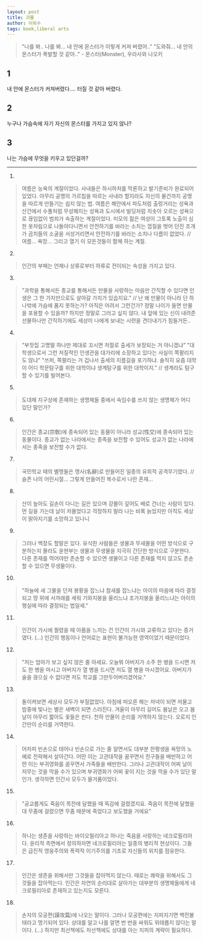 ```yaml
---
layout: post
title: 괴물
author: 이외수
tags: book,liberal arts
---
```


> "나를 봐.. 나를 봐... 내 안에 몬스터가 이렇게 커져 버렸어.." "도와줘... 내 안의 몬스터가 폭발할 것 같아.." - 몬스터(Monster), 우라사와 나오키

## 1
내 안에 몬스터가 커져버렸다.... 터질 것 같아 버렸다.

## 2
누구나 가슴속에 자기 자신의 몬스터를 가지고 있지 않나?

## 3
나는 가슴에 무엇을 키우고 있던걸까?
 
----

1. 
> 여름은 능욕의 계절이었다. 사내들은 하시하처를 막론하고 발기준비가 완료되어 있었다. 아무리 공맹의 가르침을 따르는 사내라 할지라도 자신의 물건까지 공맹을 따르게 만들기는 쉽지 않는 법. 여름은 해안에서 파도처럼 출렁거리는 성욕과 산간에서 수풀처럼 무성해지는 성욕과 도시에서 빌딩처럼 치솟아 오르는 성욕으로 끊임없이 범죄가 속출하는 계절이었다. 미모의 젊은 여성이 그토록 노출이 심한 옷차림으로 나돌아다니면서 안전하기를 바라는 소치는 껍질을 벗어 던진 조개가 곰치들의 소굴을 서성거리면서 안전하기를 바라는 소치나 다름이 없었다. // 여름... 욕망... 그리고 열기 이 모든것들이 함께 하는 계절.

2. 
> 인간의 부패는 언제나 상류로부터 하류로 전이되는 속성을 가지고 있다.

3. 
> "과학을 통해서든 종교를 통해서든 만물을 사랑하는 마음만 간직할 수 있다면 인생은 그 한 가지만으로도 살아갈 가치가 있습지요." // 난 왜 만물이 아니라 단 하나밖에 가슴에 품지 못하는가? 아직은 어려서 그런건가? 정말 나이가 들면 만물을 포용할 수 있을까? 하지만 정말로 그러고 싶지 않다. 내 앞에 있는 신이 내려준 선물하나만 간직하기에도 세상이 나에게 보내는 시련을 견더내기가 힘들거든..

4. 
> "부잣집 고명딸 하나만 제대로 꼬시면 저절로 출세가 보장되는 거 아니겠냐"
> "대학생으로서 그런 저질적인 인생관을 대가리에 소장하고 있다는 사실이 쪽팔리지도 않냐"
> "쓰퍼, 쪽팔리는 거 겁나서 출세의 지름길을 포기하냐. 솔직히 요즘 대학이 어디 학문탐구를 위한 대학이냐 생계탐구를 위한 대학이지." // 생계라도 탐구 할 수 있기를 빌어본다.

5. 
> 도대체 지구상에 존재하는 생명체들 중에서 속임수를 쓰지 않는 생명체가 어디 있단 말인가?

6. 
> 인간은 종교(宗敎)에 종속되어 있는 동물이 아니라 성교(性交)에 종속되어 있는 동물이다. 종교가 없는 나라에서는 종족을 보전할 수 있어도 성교가 없는 나라에서는 종족을 보전할 수가 없다.

7. 
> 국민학교 때의 별명들은 명사(名辭)로 만들어진 일종의 유희적 공격무기였다. // 슬픈 나의 어린시절... 그렇게 만들어진 복수로서 나란 존재...

8. 
> 산이 높아도 길손이 다니는 길은 있으며
> 강물이 깊어도 배로 건너는 사람이 있다.
> 먼 길을 가는데 날이 저물었다고 걱정하지 말라
> 나는 비록 늙었지만 아직도 세상이 맑아지기를 소망하고 있나니

9. 
> 그러나 백장도 할말은 있다. 유식한 사람들은 생물과 무새물을 어떤 방식으로 구분하는지 몰라도 윤현부는 생물과 무생물을 지극히 간단한 방식으로 구분한다. 다른 존재를 먹어야만 존손할 수 있으면 생물이고 다른 존재를 먹지 않고도 존손할 수 있으면 무생물이다.

10. 
> "하늘에 새 그물을 던져 봉황을 잡느냐 참새를 잡느냐는 아이의 마음에 따라 결정되고 땅 위에 서까래를 세워 기와지붕을 올리느냐 초가지붕을 올리느냐는 아이의 행실에 따라 결정되는 법일세."

11. 
> 인간이 가시에 찔렸을 때 아픔을 느끼는 건 인간이 가시와 교류하고 있다는 증거였다. (...) 인간의 행동이나 언어로는 표현이 불가능한 영역이었기 때문이었다.

12. 
> "저는 엄마가 보고 싶지 않은 줄 아세요. 오늘붜 아버지가 소주 한 병을 드시면 저도 한 병을 마시고 아버지가 열 병을 드시면 저도 열 병을 마시겠어요. 아버지가 술을 끊으실 수 없다면 저도 학교를 그만두어버리겠어요."

13. 
> 돌이켜보면 세상사 모두가 부질없었다. 아침에 떠오른 해는 저녁이 되면 저물고 밤중에 빛나는 별은 새벽이 되면 스러진다. 겨울이 아무리 길어도 봄날은 오고 봄날이 아무리 짧아도 꽃들은 핀다. 천하 만물이 순리를 거역하지 않는다. 오로지 인간만이 순리를 거역한다.

14. 
> 어차피 빈손으로 태어나 빈손으로 가는 줄 알면서도 대부분 한평생을 욕망의 노예로 전락해서 살아간다. 어떤 이는 고관대작을 꿈꾸면서 친구들을 배반하고 어떤 이는 부귀영화를 꿈꾸면서 가족들을 배반한다. 그러나 고관대작이 어찌 날이 저무는 것을 막을 수가 있으며 부귀영화가 어찌 꽃이 지는 것을 막을 수가 있단 말인가. 생각하면 인간사 모두가 물거품이었다.

15. 
> "공교롭게도 죽음이 목전에 달했을 때 독감에 걸렸겠지요. 죽음이 목전에 달했을 대 무좀에 걸렸으면 무좀 때문에 죽었다고 보도했을 거에요"

16. 
> 하나는 생존을 사랑하는 바이오필리아고 하나는 죽음을 사랑하는 네크로필리아다. 윤리적 측면에서 정의하자면 네크로필리아는 일종의 병리적 현상이다. 그들은 급진적 영웅주의와 폭력적 이기주의를 기초로 자신들의 위치를 점유한다.

17. 
> 인간은 생존을 위해서만 그것들을 잡아먹지 않는다. 때로는 쾌락을 위해서도 그것들을 잡아먹는다. 인간은 자연의 순리대로 살아가는 대부분의 생명체들에게 네크로필리아로 존재하고 있는지도 모른다.

18. 
> 손자의 모공편(謨攻篇)에 나오는 말이다. 그러나 모공편에는 지피지기면 백전불태라고 명기되어 있다. 상대를 알고 나를 알면 번 번을 싸워도 위태롭지 않다는 말이다. (...) 하지만 최선책에도 차선책에도 상대를 아는 지피의 계략이 필요하다.